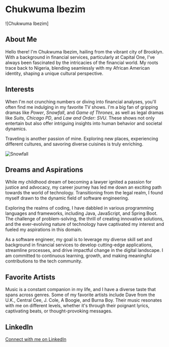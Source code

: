 # Chukwuma Ibezim

![Chukwuma Ibezim]

## About Me
Hello there! I'm Chukwuma Ibezim, hailing from the vibrant city of Brooklyn. With a background in financial services, particularly at Capital One, I've always been fascinated by the intricacies of the financial world. My roots trace back to Nigeria, blending seamlessly with my African American identity, shaping a unique cultural perspective.

## Interests
When I'm not crunching numbers or diving into financial analyses, you'll often find me indulging in my favorite TV shows. I'm a big fan of gripping dramas like *Power*, *Snowfall*, and *Game of Thrones*, as well as legal dramas like *Suits*, *Chicago PD*, and *Law and Order: SVU*. These shows not only entertain but also offer intriguing insights into human behavior and societal dynamics.

Traveling is another passion of mine. Exploring new places, experiencing different cultures, and savoring diverse cuisines is truly enriching.

![Snowfall](https://www.google.com/url?sa=i&url=https%3A%2F%2Fwww.amazon.com%2FSnowfall-Season-3%2Fdp%2FB07SNG75F1&psig=AOvVaw3wFvquAQbeFEcE3hh_6nKq&ust=1708635533452000&source=images&cd=vfe&opi=89978449&ved=0CBMQjRxqFwoTCLDG_MGpvYQDFQAAAAAdAAAAABAE)

## Dreams and Aspirations
While my childhood dream of becoming a lawyer ignited a passion for justice and advocacy, my career journey has led me down an exciting path towards the world of technology. Transitioning from the legal realm, I found myself drawn to the dynamic field of software engineering.

Exploring the realms of coding, I have dabbled in various programming languages and frameworks, including Java, JavaScript, and Spring Boot. The challenge of problem-solving, the thrill of creating innovative solutions, and the ever-evolving nature of technology have captivated my interest and fueled my aspirations in this domain.

As a software engineer, my goal is to leverage my diverse skill set and background in financial services to develop cutting-edge applications, streamline processes, and drive impactful change in the digital landscape. I am committed to continuous learning, growth, and making meaningful contributions to the tech community.

## Favorite Artists
Music is a constant companion in my life, and I have a diverse taste that spans across genres. Some of my favorite artists include Dave from the U.K., Central Cee, J. Cole, A Boogie, and Burna Boy. Their music resonates with me on different levels, whether it's through their poignant lyrics, captivating beats, or thought-provoking messages.

## LinkedIn 
[Connect with me on LinkedIn](https://www.linkedin.com/in/chukwumaibezim/)

